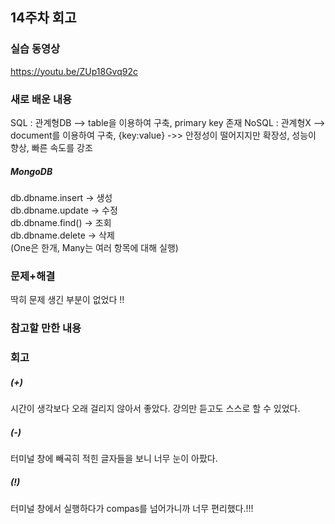 ## 14주차 회고

### 실습 동영상

https://youtu.be/ZUp18Gvq92c

### 새로 배운 내용

SQL : 관계형DB --> table을 이용하여 구축, primary key 존재
NoSQL : 관계형X --> document를 이용하여 구축, {key:value}
 ->> 안정성이 떨어지지만 확장성, 성능이 향상, 빠른 속도를 강조

 ##### MongoDB
 db.dbname.insert -> 생성   
 db.dbname.update -> 수정   
 db.dbname.find() -> 조회   
 db.dbname.delete -> 삭제    
 (One은 한개, Many는 여러 항목에 대해 실행)    

### 문제+해결

딱히 문제 생긴 부분이 없었다 !!

### 참고할 만한 내용


### 회고

##### (+)
시간이 생각보다 오래 걸리지 않아서 좋았다.
강의만 듣고도 스스로 할 수 있었다.

##### (-)
터미널 창에 빼곡히 적힌 글자들을 보니 너무 눈이 아팠다.

##### (!)
터미널 창에서 실행하다가 compas를 넘어가니까 너무 편리했다.!!!
